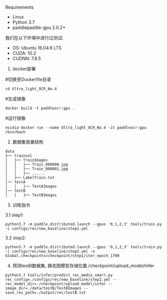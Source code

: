 Requirements
- Linux
- Python 3.7
- paddlepaddle-gpu 2.0.2+

我们在以下环境中进行过测试:
- OS: Ubuntu 16.04.6 LTS
- CUDA: 10.2
- CUDNN: 7.6.5

1. docker部署

#切换至Dockerfile目录
```shell script
cd Ultra_light_OCR_No.4
```

#生成镜像
```shell script
docker build -t paddleocr:gpu .
```

#运行镜像
```shell script
nvidia-docker run --name Ultra_light_OCR_No.4 -it paddleocr:gpu /bin/bash
```

2. 数据集放置结构
```
data
├── trainval
│   ├── TrainImages
│   │   ├── Train_000000.jpg
│   │   ├── Train_000001.jpg
|   |   ├── ......
│   ├── LabelTrain.txt
│── testA
│   │   ├── TestAImages
│── testB
│   │   ├── TestBImages
``` 

3. 训练指令

3.1 step1:
```shell script
python3.7 -m paddle.distributed.launch --gpus '0,1,2,3' tools/train.py -c configs/rec/new_baseline/step1.yml
```
3.2 step2:
```shell script
python3.7 -m paddle.distributed.launch --gpus '0,1,2,3' tools/train.py -c configs/rec/new_baseline/step2.yml -o Global.checkpoints=checkpoint/step1/iter_epoch_1700
```

4. 预测testB数据集, 静态图模型存储位置./checkpoint/upload_model/infer
```shell script
python3.7 tools/infer/predict_rec_media_smart.py rec_config=./configs/rec/new_baseline/step2.yml --rec_model_dir=./checkpoint/upload_model/infer --image_dir=./data/testB/TestBImages --save_res_path=./output/rec/testB.txt  
```
